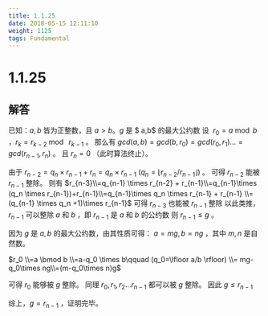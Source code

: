 ```yaml
---
title: 1.1.25
date: 2018-05-15 12:11:10
weight: 1125
tags: Fundamental
---
```


# 1.1.25


## 解答

已知：$a,b$ 皆为正整数，且 $a>b$。$g$ 是 $ a,b$ 的最大公约数
设 $\ r_0=a\bmod b$ ，$r_k = r_{k-2} \bmod\ r_{k-1}$ 。
那么有 $gcd(a,b)=gcd(b,r_0)=gcd(r_0,r_1)...=gcd(r_{n-1},r_n)$ 。
且 $r_n=0$ （此时算法终止）。

由于 $r_{n-2}=q_n\times r_{n-1} + r_n=q_n\times r_{n-1} \ (q_n=\lfloor r_{n-2}/r_{n-1}\rfloor)$ 。
可得 $r_{n-2}$ 能被 $r_{n-1}$ 整除。
则有
$r_{n-3}\\=q_{n-1} \times r_{n-2} + r_{n-1}\\=q_{n-1}\times (q_n \times r_{n-1})+r_{n-1}\\=q_{n-1}\times q_n \times r_{n-1} + r_{n-1} \\=(q_{n-1} \times q_n +1)\times r_{n-1}$ 
可得 $r_{n-3}$ 也能被 $r_{n-1}$ 整除
以此类推，$r_{n-1}$ 可以整除 $a$ 和 $b$ ，即 $r_{n-1}$  是 $a$ 和 $b$ 的公约数
则 $r_{n-1}\le g$ 。

因为 $g$ 是 $a,b$ 的最大公约数，由其性质可得：
$a=mg,b=ng$ ，其中 $m,n$ 是自然数。

$r_0 \\=a \bmod b \\=a-q_0 \times b\qquad (q_0=\lfloor a/b \rfloor) \\= mg-q_0\times ng\\=(m-q_0\times n)g$ 

可得 $r_0$ 能够被 $g$ 整除。
同理 $r_0,r_1,r_2\dots r_{n-1}$ 都可以被 $g$ 整除。
因此 $g\le r_{n-1}$ 

综上，$g=r_{n-1}$ ，证明完毕。

